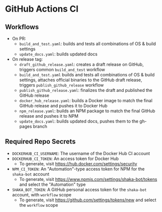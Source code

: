 # GitHub Actions CI

## Workflows
 - On PR:
   - `build_and_test.yaml`: builds and tests all combinations of OS & build
     settings
   - `update_docs.yaml`: builds updated docs
 - On release tag:
   - `draft_github_release.yaml`: creates a draft release on GitHub, triggers
     common `build_and_test` workflow
   - `build_and_test.yaml` builds and tests all combinations of OS & build
     settings, attaches official binaries to the GitHub draft release, triggers
     `publish_github_release` workflow
   - `publish_github_release.yaml`: finalizes the draft and published the GitHub
     release
   - `docker_hub_release.yaml`: builds a Docker image to match the final GitHub
     release and pushes it to Docker Hub
   - `npm_release.yaml`: builds an NPM package to match the final GitHub release
     and pushes it to NPM
   - `update_docs.yaml`: builds updated docs, pushes them to the gh-pages branch

## Required Repo Secrets
 - `DOCKERHUB_CI_USERNAME`: The username of the Docker Hub CI account
 - `DOCKERHUB_CI_TOKEN`: An access token for Docker Hub
   - To generate, visit https://hub.docker.com/settings/security
 - `NPM_CI_TOKEN`: An "Automation"-type access token for NPM for the `shaka-bot`
   account
   - To generate, visit https://www.npmjs.com/settings/shaka-bot/tokens and
     select the "Automation" type
 - `SHAKA_BOT_TOKEN`: A GitHub personal access token for the `shaka-bot`
   account, with `workflow` scope
   - To generate, visit https://github.com/settings/tokens/new and select the
     `workflow` scope
